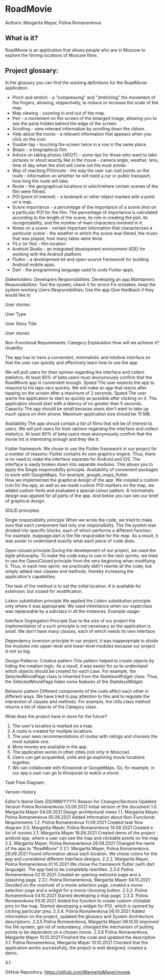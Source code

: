 # RoadMovie 
Authors: Margarita Mayer, Polina Romanenkova

## What is it?
RoadMovie is an application that allows people who are in Moscow to explore the filming locations of Moscow films.

## Project glossary:
In the glossary you can find the working definitions for the RoadMovie application.
-   Pinch and stretch - a "compressing" and "stretching" the movement of the fingers, allowing, respectively, to reduce or increase the scale of the map.
-   Map viewing - zooming in and out of the map.
-   Pen - a movement on the screen of the enlarged image, allowing you to see the parts hidden behind the edge of the screen.
-   Scrolling - view relevant information by scrolling down the ribbon.
-   Help about the movie - a relevant information that appears when you click on the icon.
-   Double-tap - touching the screen twice in a row in the same place.
-   Biopic - a biographical film.
-   Advice on taking photos (ADOT) - some tips for those who want to take pictures or shoot exactly like in the movie - camera angle, weather, lens, time of day when the shot will come out the most similar.
-   Way of reaching POI/route - the way the user can visit points on the route - information on whether he will need a car or public transport, how long the route will take.
-   Route - the geographical locations in which/where certain scenes of the film were filmed.
-   POI (point of interest) -  a landmark or other object marked with a point on a map.
-   Scene importance -  a percentage of the importance of a scene shot on a particular POI for the film. The percentage of importance is calculated according to the length of the scene, its role in creating the plot, its recognizability, and the number of main characters involved in it. 
-   Notes on a scene - certain important information that characterizes a particular scene - the weather in which the scene was filmed, the music that was played, how many takes were done. 
-   FiLo (or filo) - film location
-   Android Studio - an integrated development environment (IDE) for working with the Android platform.
-   Flutter - a development kit and open-source framework for building Android mobile apps.
-   Dart - the programming language used to code Flutter apps.

Stakeholders:
Developers
Responsibilities:
Developing an app
Maintainers
Responsibilities:
Test the system, check it for errors
Fix mistakes, keep the system working
Users
Responsibilities:
Use the app
Give feedback if they would like to

User stories:

User Type

User Story Title

User stories





Non-Functional Requirements:
Category
Explanation
How will we achieve it?
Usability


The app has to have a convenient, minimalistic and intuitive interface so that the user can quickly and effectively learn how to use the app.



We will poll users for their opinion regarding the interface and collect statistics. At least 60% of beta users must anonymously confirm that the RoadMovie app is convenient enough. 
Speed
The user expects the app to respond to his taps very quickly.
We will make an app that reacts after tapping on the screen after a maximum of 2 seconds. 
Speed
The user wants the application to start as quickly as possible after clicking on it.
The application should start with a latency of no greater than 5 seconds.
Capacity
The app should be small because users don't want to take up much space on their phone.
Maximum application size should be 15 MB.
 
Availability
The app should contain a list of films that will be of interest to users.
We will poll users for their opinion regarding the interface and collect statistics. At least 80% of beta users must anonymously confirm that the movie list is interesting enough and they like it.


Flutter framework: 
We chose to use the Flutter framework in our project for a number of reasons:
Flutter contains its own graphics engine. Thus, there is no need to make the interface separate for Android and iOS.
The interface is easily broken down into separate modules. This allows you to apply the Single responsibility principle.
Availability of convenient packages to work with GoogleMaps. For example, google_maps_flutter.  
How we implemented the graphical design of the app:
We created a custom icon for the app, as well as we made custom POI-markers on the map, we added custom fonts and evaluated a special colour pattern. A minimalistic design was applied for all parts of the app. And below you can see our brief of graphical design. 

SOLID principles:

Single responsibility principle
When we wrote the code, we tried to make sure that each component had only one responsibility. The file system was divided into specific blocks, each of which performs a different function. For example, mappage.dart is the file responsible for the map. As a result, it was easier to understand exactly what each piece of code does. 

Open–closed principle
During the development of our project, we used the Agile philosophy. To make the code easy to use in the next sprints, we tried to use the Open/Closed principle from the very beginning when modifying it. Thus, in each new sprint, we practically didn't rewrite all the code, but simply added new classes and methods, thereby increasing the application's capabilities.

The task of the method is to set the initial location. It is available for extension, but closed for modification.

Liskov substitution principle
We applied the Liskov substitution principle only where it was appropriate. We used inheritance when our superclass was replaceable by a subclass in all the instances. Example usage:


Interface Segregation Principle
Due to the size of our project the implementation of a such principle is not necessary as the application is small.  We don’t have many classes, each of which needs its own interface. 

Dependency inversion principle
In our project, it was inappropriate to divide the modules into upper-level and lower-level modules because our project is not so big.

Design Patterns:
Creative pattern
This pattern helped to create objects by hiding the creation logic. As a result, it was easier for us to understand which objects should be created for each case. For example, the SelectedMoviePage class is inherited from the StatelessWidget class. Thus, the SelectedMoviePage hides some features of the StatelessWidget.

Behavior pattern
Different components of the code affect each other in different ways. We have tried to pay attention to this and to regulate the interaction of classes and methods. For example, the Utils class method returns a list of objects of the Category class.


What does the project have in store for the future?
1. The user's location is marked on a map.
2. A route is created for multiple locations.
3. The user sees recommendations of routes with ratings and chooses the most suitable one.
4. More movies are available in the app.
5. The application works in other cities (not only in Moscow).
6. Users can get acquainted, unite and go exploring movie locations together.
7. We can collaborate with Kinopoisk or GoogleMaps. So, for example, in our app a user can go to Kinopoisk to watch a movie. 

Task Flow Diagram:




Version History


Editor’s Name
Date
(DD/MM/YYYY)
Reason for Changes/Sections Updated
Version
Polina Romanenkova
03.09.2021
Initial version of the document
1.0.
Margarita Mayer
04.09.2021
Design architectural views
1.1.
Margarita Mayer, Polina Romanenkova
05.09.2021
Added information about Non-Functional Requirements
1.2.
Polina Romanenkova
11.09.2021
Created task flow diagram 
2.0.
Margarita Mayer, Polina Romanenkova
14.09.2021
Сreated a list of movies
2.1.
Margarita Mayer
19.09.2021
Created demo of the project - android app, where a user can see the map and clickable points on the map
2.2.
Margarita Mayer, Polina Romanenkova
26.09.2021
Changed the name of the app to “RoadMovie”
2.2.1.
Margarita Mayer, Polina Romanenkova
29.09.2021
Found information about each location.  We chose colors for the app and considered different interface designs.
2.2.2.
Margarita Mayer, Polina Romanenkova
01.10.2021
We chose the framework flutter (with dart language). The app had to be completely rewritten.
2.3.0
Polina Romanenkova
02.10.2021
Created an opening welcome page and a splashing page. 
2.3.1.
Polina Romanenkova, Margarita Mayer
04.10.2021
Decided on the overlook of a movie selection page, created a movie selection page and a widget for a movie choosing button. 
2.3.2.
Polina Romanenkova
04.10.2021
Started developing a map page, 
2.3.3.
Polina Romanenkova
05.10.2021
Added the function to create custom clickable pins on the map. Started developing a widget for POI, which is opened by clicking particular pins. 
2.3.4.
Polina Romanenkova
06.10.2021
Added information on the project, updated the glossary and System Architecture descriptions. 
2.3.5
Polina Romanenkova, Margarita Mayer
08.10.10
Improved the file system, got rid of redundancy, changed the mechanism of putting points to be dependent on a chosen movie.
2.3.6
Polina Romanenkova, Margarita Mayer
10.10.2021
Finished the code and updated the description
3.1.
Polina Romanenkova, Margarita Mayer
10.10.2021
Checked that the application works successfully, the project is well designed, created a demo.



4.1.


GitHub Repository: https://github.com/MargaritaMayer/movee


